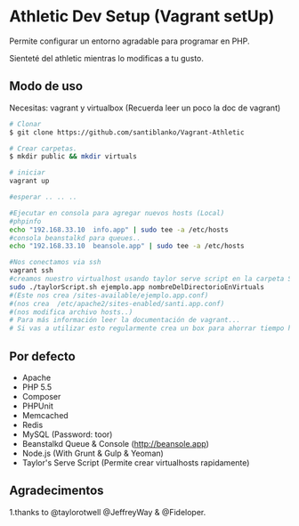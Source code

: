 # Athletic Dev Setup (Vagrant setUp)

Permite configurar un entorno agradable para programar en PHP.

Sienteté del athletic mientras lo modificas a tu gusto.

## Modo de uso
Necesitas: vagrant y virtualbox (Recuerda leer un poco la doc de vagrant)
```bash
# Clonar
$ git clone https://github.com/santiblanko/Vagrant-Athletic

# Crear carpetas.
$ mkdir public && mkdir virtuals

# iniciar
vagrant up

#esperar .. .. ..

#Ejecutar en consola para agregar nuevos hosts (Local)
#phpinfo
echo "192.168.33.10  info.app" | sudo tee -a /etc/hosts
#consola beanstalkd para queues..
echo "192.168.33.10  beansole.app" | sudo tee -a /etc/hosts

#Nos conectamos via ssh
vagrant ssh
#creamos nuestro virtualhost usando taylor serve script en la carpeta Scripts
sudo ./taylorScript.sh ejemplo.app nombreDelDirectorioEnVirtuals
#(Este nos crea /sites-available/ejemplo.app.conf)
#(nos crea  /etc/apache2/sites-enabled/santi.app.conf)
#(nos modifica archivo hosts..)
# Para más información leer la documentación de vagrant...
# Si vas a utilizar esto regularmente crea un box para ahorrar tiempo http://docs.vagrantup.com/v2/boxes/base.html
```
## Por defecto

- Apache
- PHP 5.5
- Composer
- PHPUnit
- Memcached
- Redis
- MySQL (Password: toor)
- Beanstalkd Queue & Console (http://beansole.app)
- Node.js (With Grunt & Gulp & Yeoman)
- Taylor's Serve Script (Permite crear virtualhosts rapidamente)


## Agradecimentos

1.thanks to @taylorotwell @JeffreyWay & @Fideloper.
